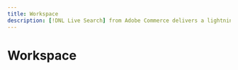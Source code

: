```yaml
---
title: Workspace
description: [!DNL Live Search] from Adobe Commerce delivers a lightning fast, super-relevant, and intuitive search experience.
---
```

# Workspace